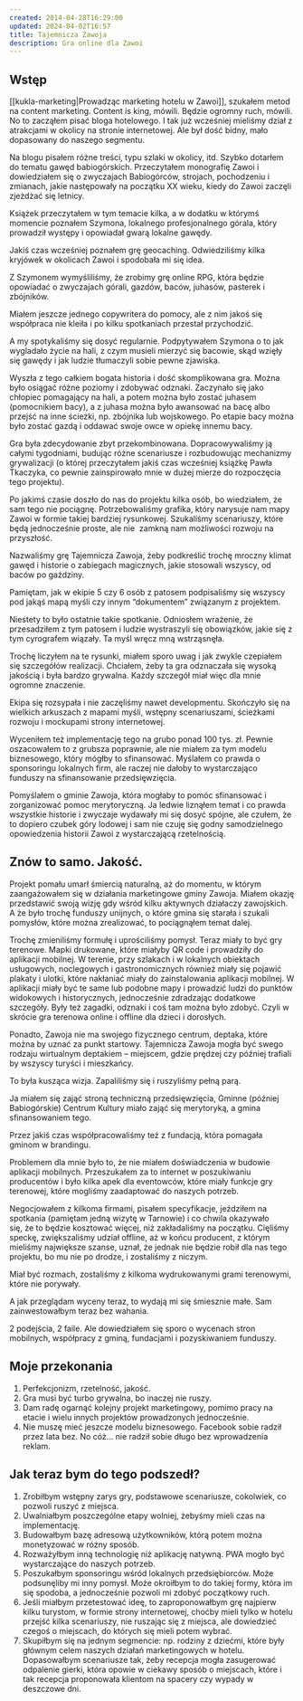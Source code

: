 ```yaml
---
created: 2014-04-28T16:29:00
updated: 2024-04-02T16:57
title: Tajemnicza Zawoja
description: Gra online dla Zawoi
---
```

## Wstęp

[[kukla-marketing|Prowadząc marketing hotelu w Zawoi]], szukałem metod na content marketing. Content is king, mówili. Będzie ogromny ruch, mówili. No to zacząłem pisać bloga hotelowego. I tak już wcześniej mieliśmy dział z atrakcjami w okolicy na stronie internetowej. Ale był dość bidny, mało dopasowany do naszego segmentu.

Na blogu pisałem różne treści, typu szlaki w okolicy, itd. Szybko dotarłem do tematu gawęd babiogórskich. Przeczytałem monografię Zawoi i dowiedziałem się o zwyczajach Babiogórców, strojach, pochodzeniu i zmianach, jakie następowały na początku XX wieku, kiedy do Zawoi zaczęli zjeżdżać się letnicy.

Książek przeczytałem w tym temacie kilka, a w dodatku w którymś momencie poznałem Szymona, lokalnego profesjonalnego górala, który prowadził występy i opowiadał gwarą lokalne gawędy.

Jakiś czas wcześniej poznałem grę geocaching. Odwiedziliśmy kilka kryjówek w okolicach Zawoi i spodobała mi się idea.

Z Szymonem wymyśliliśmy, że zrobimy grę online RPG, która będzie opowiadać o zwyczajach górali, gazdów, baców, juhasów, pasterek i zbójników.

Miałem jeszcze jednego copywritera do pomocy, ale z nim jakoś się współpraca nie kleiła i po kilku spotkaniach przestał przychodzić.

A my spotykaliśmy się dosyć regularnie. Podpytywałem Szymona o to jak wygladało życie na hali, z czym musieli mierzyć się bacowie, skąd wzięły się gawędy i jak ludzie tłumaczyli sobie pewne zjawiska.

Wyszła z tego całkiem bogata historia i dość skomplikowana gra. Można było osiągać różne poziomy i zdobywać odznaki. Zaczynało się jako chłopiec pomagający na hali, a potem można było zostać juhasem (pomocnikiem bacy), a z juhasa można było awansować na bacę albo przejść na inne ścieżki, np. zbójnika lub wojskowego. Po etapie bacy można było zostać gazdą i oddawać swoje owce w opiekę innemu bacy.

Gra była zdecydowanie zbyt przekombinowana. Dopracowywaliśmy ją całymi tygodniami, budując różne scenariusze i rozbudowując mechanizmy grywalizacji (o której przeczytałem jakiś czas wcześniej książkę Pawła Tkaczyka, co pewnie zainspirowało mnie w dużej mierze do rozpoczęcia tego projektu).

Po jakimś czasie doszło do nas do projektu kilka osób, bo wiedziałem, że sam tego nie pociągnę. Potrzebowaliśmy grafika, który narysuje nam mapy Zawoi w formie takiej bardziej rysunkowej. Szukaliśmy scenariuszy, które będą jednocześnie proste, ale nie  zamkną nam możliwości rozwoju na przyszłość.

Nazwaliśmy grę Tajemnicza Zawoja, żeby podkreślić trochę mroczny klimat gawęd i historie o zabiegach magicznych, jakie stosowali wszyscy, od baców po gaździny.

Pamiętam, jak w ekipie 5 czy 6 osób z patosem podpisaliśmy się wszyscy pod jakąś mapą myśli czy innym “dokumentem” związanym z projektem.

Niestety to było ostatnie takie spotkanie. Odniosłem wrażenie, że przesadziłem z tym patosem i ludzie wystraszyli się obowiązków, jakie się z tym cyrografem wiązały. Ta myśl wręcz mną wstrząsnęła.

Trochę liczyłem na te rysunki, miałem sporo uwag i jak zwykle czepiałem się szczegółów realizacji. Chciałem, żeby ta gra odznaczała się wysoką jakością i była bardzo grywalna. Każdy szczegół miał więc dla mnie ogromne znaczenie.

Ekipa się rozsypała i nie zaczęliśmy nawet developmentu. Skończyło się na wielkich arkuszach z mapami myśli, wstępny scenariuszami, ścieżkami rozwoju i mockupami strony internetowej.

Wyceniłem też implementację tego na grubo ponad 100 tys. zł. Pewnie oszacowałem to z grubsza poprawnie, ale nie miałem za tym modelu biznesowego, który mógłby to sfinansować. Myślałem co prawda o sponsoringu lokalnych firm, ale raczej nie dałoby to wystarczająco funduszy na sfinansowanie przedsięwzięcia.

Pomyślałem o gminie Zawoja, która mogłaby to pomóc sfinansować i zorganizować pomoc merytoryczną. Ja ledwie liznąłem temat i co prawda wszystkie historie i zwyczaje wydawały mi się dosyć spójne, ale czułem, że to dopiero czubek góry lodowej i sam nie czuję się godny samodzielnego opowiedzenia historii Zawoi z wystarczającą rzetelnością.

## Znów to samo. Jakość.

Projekt pomału umarł śmiercią naturalną, aż do momentu, w którym zaangażowałem się w działania marketingowe gminy Zawoja. Miałem okazję przedstawić swoją wizję gdy wśród kilku aktywnych działaczy zawojskich. A że było trochę funduszy unijnych, o które gmina się starała i szukali pomysłów, które można zrealizować, to pociągnąłem temat dalej.

Trochę zmieniliśmy formułę i uprościliśmy pomysł. Teraz miały to być gry terenowe. Mapki drukowane, które miałyby QR code i prowadziły do aplikacji mobilnej. W terenie, przy szlakach i w lokalnych obiektach usługowych, noclegowych i gastronomicznych również miały się pojawić plakaty i ulotki, które nakłaniać miały do zainstalowania aplikacji mobilnej. W aplikacji miały być te same lub podobne mapy i prowadzić ludzi do punktów widokowych i historycznych, jednocześnie zdradzając dodatkowe szczegóły. Były też zagadki, odznaki i coś tam można było zdobyć. Czyli w skrócie gra terenowa online i offline dla dzieci i dorosłych.

Ponadto, Zawoja nie ma swojego fizycznego centrum, deptaka, które można by uznać za punkt startowy. Tajemnicza Zawoja mogła być swego rodzaju wirtualnym deptakiem – miejscem, gdzie prędzej czy później trafiali by wszyscy turyści i mieszkańcy.

To była kusząca wizja. Zapaliliśmy się i ruszyliśmy pełną parą.

Ja miałem się zająć stroną techniczną przedsięwzięcia, Gminne (później Babiogórskie) Centrum Kultury miało zająć się merytoryką, a gmina sfinansowaniem tego.

Przez jakiś czas współpracowaliśmy też z fundacją, która pomagała gminom w brandingu.

Problemem dla mnie było to, że nie miałem doświadczenia w budowie aplikacji mobilnych. Przeszukałem za to internet w poszukiwaniu producentów i było kilka apek dla eventowców, które miały funkcje gry terenowej, które mogliśmy zaadaptować do naszych potrzeb.

Negocjowałem z kilkoma firmami, pisałem specyfikacje, jeździłem na spotkania (pamiętam jedną wizytę w Tarnowie) i co chwila okazywało się, że to będzie kosztować więcej, niż zakładaliśmy na początku. Cięliśmy speckę, zwiększaliśmy udział offline, aż w końcu producent, z którym mieliśmy największe szanse, uznał, że jednak nie będzie robił dla nas tego projektu, bo mu nie po drodze, i zostaliśmy z niczym.

Miał być rozmach, zostaliśmy z kilkoma wydrukowanymi grami terenowymi, które nie porywały.

A jak przeglądam wyceny teraz, to wydają mi się śmiesznie małe. Sam zainwestowałbym teraz bez wahania.

2 podejścia, 2 faile. Ale dowiedziałem się sporo o wycenach stron mobilnych, współpracy z gminą, fundacjami i pozyskiwaniem funduszy.

## Moje przekonania

1. Perfekcjonizm, rzetelność, jakość.
2. Gra musi być turbo grywalna, bo inaczej nie ruszy.
3. Dam radę ogarnąć kolejny projekt marketingowy, pomimo pracy na etacie i wielu innych projektów prowadzonych jednocześnie.
4. Nie muszę mieć jeszcze modelu biznesowego. Facebook sobie radził przez lata bez. No cóż… nie radził sobie długo bez wprowadzenia reklam.

## Jak teraz bym do tego podszedł?

1. Zrobiłbym wstępny zarys gry, podstawowe scenariusze, cokolwiek, co pozwoli ruszyć z miejsca.
2. Uwalniałbym poszczególne etapy wolniej, żebyśmy mieli czas na implementację.
3. Budowałbym bazę adresową użytkowników, którą potem można monetyzować w różny sposób.
4. Rozważyłbym inną technologię niż aplikację natywną. PWA mogło być wystarczające do naszych potrzeb.
5. Poszukałbym sponsoringu wśród lokalnych przedsiębiorców. Może podsunęliby mi inny pomysł. Może okroiłbym to do takiej formy, która im się spodoba, a jednocześnie pozwoli mi zdobyć początkowy ruch.
6. Jeśli miałbym przetestować ideę, to zaproponowałbym grę najpierw kilku turystom, w formie strony internetowej, choćby mieli tylko w hotelu przejść kilka scenariuszy, nie ruszając się z miejsca, ale dowiedzieć czegoś o miejscach, do których się mieli potem wybrać.
7. Skupiłbym się na jednym segmencie: np. rodziny z dziećmi, które były głównym celem naszych działań marketingowych w hotelu. Dopasowałbym scenariusze tak, żeby recepcja mogła zasugerować odpalenie gierki, która opowie w ciekawy sposób o miejscach, które i tak recepcja proponowała klientom na spacery czy wypady w deszczowe dni.